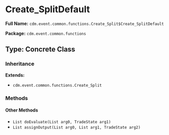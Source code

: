 # Create_SplitDefault

**Full Name:** `cdm.event.common.functions.Create_Split$Create_SplitDefault`

**Package:** `cdm.event.common.functions`

## Type: Concrete Class

### Inheritance

**Extends:**
- `cdm.event.common.functions.Create_Split`

### Methods

#### Other Methods

- `List doEvaluate(List arg0, TradeState arg1)`
- `List assignOutput(List arg0, List arg1, TradeState arg2)`

